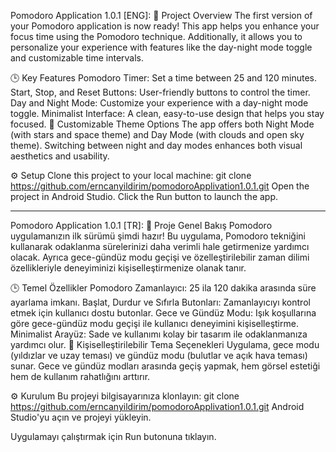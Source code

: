 Pomodoro Application 1.0.1
[ENG]:
🚀 Project Overview
The first version of your Pomodoro application is now ready! This app helps you enhance your focus time using the Pomodoro technique. Additionally, it allows you to personalize your experience with features like the day-night mode toggle and customizable time intervals.

🕒 Key Features
Pomodoro Timer: Set a time between 25 and 120 minutes.
Start, Stop, and Reset Buttons: User-friendly buttons to control the timer.
Day and Night Mode: Customize your experience with a day-night mode toggle.
Minimalist Interface: A clean, easy-to-use design that helps you stay focused.
🎨 Customizable Theme Options
The app offers both Night Mode (with stars and space theme) and Day Mode (with clouds and open sky theme). Switching between night and day modes enhances both visual aesthetics and usability.

⚙️ Setup
Clone this project to your local machine: git clone https://github.com/erncanyildirim/pomodoroApplivation1.0.1.git
Open the project in Android Studio.
Click the Run button to launch the app.

----------------------------------------------------------------------------------------------------------------------------------------------------------------------------------------------------------------
Pomodoro Application 1.0.1
[TR]:
🚀 Proje Genel Bakış
Pomodoro uygulamanızın ilk sürümü şimdi hazır! Bu uygulama, Pomodoro tekniğini kullanarak odaklanma sürelerinizi daha verimli hale getirmenize yardımcı olacak. Ayrıca gece-gündüz modu geçişi ve özelleştirilebilir zaman dilimi özellikleriyle deneyiminizi kişiselleştirmenize olanak tanır.

🕒 Temel Özellikler
Pomodoro Zamanlayıcı: 25 ila 120 dakika arasında süre ayarlama imkanı.
Başlat, Durdur ve Sıfırla Butonları: Zamanlayıcıyı kontrol etmek için kullanıcı dostu butonlar.
Gece ve Gündüz Modu: Işık koşullarına göre gece-gündüz modu geçişi ile kullanıcı deneyimini kişiselleştirme.
Minimalist Arayüz: Sade ve kullanımı kolay bir tasarım ile odaklanmanıza yardımcı olur.
🎨 Kişiselleştirilebilir Tema Seçenekleri
Uygulama, gece modu (yıldızlar ve uzay teması) ve gündüz modu (bulutlar ve açık hava teması) sunar. Gece ve gündüz modları arasında geçiş yapmak, hem görsel estetiği hem de kullanım rahatlığını arttırır.

⚙️ Kurulum
Bu projeyi bilgisayarınıza klonlayın: git clone https://github.com/erncanyildirim/pomodoroApplivation1.0.1.git
Android Studio'yu açın ve projeyi yükleyin.

Uygulamayı çalıştırmak için Run butonuna tıklayın.
